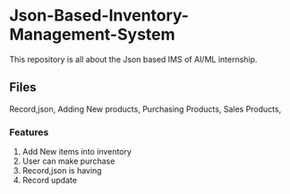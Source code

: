 # Json-Based-Inventory-Management-System
This repository is all about the Json based IMS of AI/ML internship.

## Files
Record,json,
Adding New products,
Purchasing Products,
Sales Products,


### Features
1. Add New items into inventory
2. User can make purchase
3. Record,json is having
4. Record update
